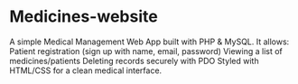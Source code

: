 # Medicines-website
A simple Medical Management Web App built with PHP &amp; MySQL. It allows:  Patient registration (sign up with name, email, password)  Viewing a list of medicines/patients  Deleting records securely with PDO  Styled with HTML/CSS for a clean medical interface.
